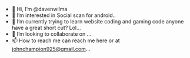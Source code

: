 - 👋 Hi, I’m @davenwilma
- 👀 I’m interested in Social scan for android..
- 🌱 I’m currently trying to learn website coding and gaming code anyone have a great short cut? Lol...
- 💞️ I’m looking to collaborate on ...
- 📫 How to reach me can reach me here or at johnchampion925@gmail.com...

<!---
davenwilma/davenwilma is a ✨ special ✨ repository because its `README.md` (this file) appears on your GitHub profile.
You can click the Preview link to take a look at your changes.
--->

